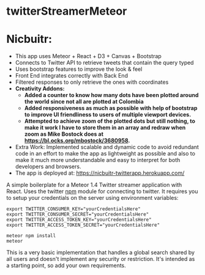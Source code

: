 # twitterStreamerMeteor

# Nicbuitr:
- This app uses Meteor + React + D3 + Canvas + Bootstrap
- Connects to Twitter API to retrieve tweets that contain the query typed
- Uses bootstrap features to improve the look & feel
- Front End integrates correctly with Back End
- Filtered responses to only retrieve the ones with coordinates
- **Creativity Addons:**
  - **Added a counter to know how many dots have been plotted around the world since not all are plotted at Colombia**
  - **Added responsiveness as much as possible with help of bootstrap to improve UI friendliness to users of multiple viewport devices.**
  - **Attempted to achieve zoom of the plotted dots but still nothing, to make it work I have to store them in an array and redraw when zoom as Mike Bostock does at https://bl.ocks.org/mbostock/3680958.**
- Extra Work: Implemented scalable and dynamic code to avoid redundant code in an effort to make the app as lightweight as possible and also to make it much more understandable and easy to interpret for both developers and browsers.
- The app is deployed at: https://nicbuitr-twitterapp.herokuapp.com/

A simple boilerplate for a Meteor 1.4 Twitter streamer application with React. Uses the twitter [npm](https://www.npmjs.com/package/twitter) module for connecting to twitter. It requires you to setup your credentials on the server using environment variables:

```
export TWITTER_CONSUMER_KEY="yourCredentialsHere"
export TWITTER_CONSUMER_SECRET="yourCredentialsHere"
export TWITTER_ACCESS_TOKEN_KEY="yourCredentialsHere"
export TWITTER_ACCESS_TOKEN_SECRET="yourCredentialsHere"

meteor npm install
meteor
```

This is a very basic implementation that handles a global search shared by all users and doesn't implement any security or restriction. It's intended as a starting point, so add your own requirements.
